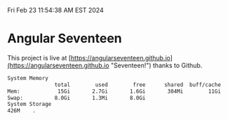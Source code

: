 Fri Feb 23 11:54:38 AM EST 2024

# Angular Seventeen


This project is live at [https://angularseventeen.github.io](https://angularseventeen.github.io "Seventeen!") thanks to Github.

```bash
System Memory
               total        used        free      shared  buff/cache   available
Mem:            15Gi       2.7Gi       1.6Gi       304Mi        11Gi        12Gi
Swap:          8.0Gi       1.3Mi       8.0Gi
System Storage
426M	.
